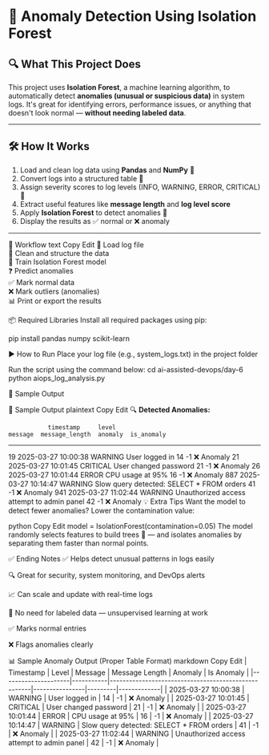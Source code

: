 # 🚀 Anomaly Detection Using Isolation Forest

## 🔍 What This Project Does
This project uses **Isolation Forest**, a machine learning algorithm, to automatically detect **anomalies (unusual or suspicious data)** in system logs. It's great for identifying errors, performance issues, or anything that doesn't look normal — **without needing labeled data**.

---

## 🛠️ How It Works
1. Load and clean log data using **Pandas** and **NumPy** 🧹  
2. Convert logs into a structured table 🧾  
3. Assign severity scores to log levels (INFO, WARNING, ERROR, CRITICAL) 🔢  
4. Extract useful features like **message length** and **log level score**  
5. Apply **Isolation Forest** to detect anomalies 🤖  
6. Display the results as ✅ normal or ❌ anomaly  

---

🔄 Workflow
text
Copy
Edit
📂 Load log file  
🧹 Clean and structure the data  
🧠 Train Isolation Forest model  
❓ Predict anomalies  
✅ Mark normal data  
❌ Mark outliers (anomalies)  
📊 Print or export the results  


📦 Required Libraries
Install all required packages using pip:

pip install pandas numpy scikit-learn


▶️ How to Run
Place your log file (e.g., system_logs.txt) in the project folder

Run the script using the command below:
cd ai-assisted-devops/day-6
python aiops_log_analysis.py

🧪 Sample Output

🧪 Sample Output
plaintext
Copy
Edit
🔍 **Detected Anomalies:**

               timestamp     level                                         message  message_length  anomaly  is_anomaly
--------------------------------------------------------------------------------------------------------------
19  2025-03-27 10:00:38   WARNING                                  User logged in              14       -1   ❌ Anomaly
21  2025-03-27 10:01:45  CRITICAL                           User changed password              21       -1   ❌ Anomaly
26  2025-03-27 10:01:44     ERROR                                CPU usage at 95%              16       -1   ❌ Anomaly
887 2025-03-27 10:14:47   WARNING       Slow query detected: SELECT * FROM orders              41       -1   ❌ Anomaly
941 2025-03-27 11:02:44   WARNING      Unauthorized access attempt to admin panel              42       -1   ❌ Anomaly
💡 Extra Tips
Want the model to detect fewer anomalies? Lower the contamination value:

python
Copy
Edit
model = IsolationForest(contamination=0.05)
The model randomly selects features to build trees 🌳 — and isolates anomalies by separating them faster than normal points.

✅ Ending Notes
✅ Helps detect unusual patterns in logs easily

🔍 Great for security, system monitoring, and DevOps alerts

📈 Can scale and update with real-time logs

🧠 No need for labeled data — unsupervised learning at work

✅ Marks normal entries

❌ Flags anomalies clearly



📊 Sample Anomaly Output (Proper Table Format)
markdown
Copy
Edit
| Timestamp           | Level     | Message                                             | Message Length | Anomaly | Is Anomaly |
|---------------------|-----------|-----------------------------------------------------|----------------|---------|-------------|
| 2025-03-27 10:00:38 | WARNING   | User logged in                                     | 14             | -1      | ❌ Anomaly  |
| 2025-03-27 10:01:45 | CRITICAL  | User changed password                              | 21             | -1      | ❌ Anomaly  |
| 2025-03-27 10:01:44 | ERROR     | CPU usage at 95%                                   | 16             | -1      | ❌ Anomaly  |
| 2025-03-27 10:14:47 | WARNING   | Slow query detected: SELECT * FROM orders          | 41             | -1      | ❌ Anomaly  |
| 2025-03-27 11:02:44 | WARNING   | Unauthorized access attempt to admin panel         | 42             | -1      | ❌ Anomaly  |







